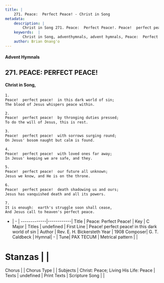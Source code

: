 ```yaml
---
title: |
    271. Peace:  Perfect Peace! - Christ in Song
metadata:
    description: |
        Christ in Song 271. Peace:  Perfect Peace!. Peace!  perfect peace!  in this dark world of sin; The blood of Jesus whispers peace within.
    keywords:  |
        Christ in Song, adventhymnals, advent hymnals, Peace:  Perfect Peace!, Peace!  perfect peace!  in this dark world of sin. 
    author: Brian Onang'o
---
```


#### Advent Hymnals
## 271. PEACE:  PERFECT PEACE!
####  Christ in Song,

```txt
1.
Peace!  perfect peace!  in this dark world of sin;
The blood of Jesus whispers peace within.

2.
Peace!  perfect peace!  by thronging duties pressed;
To do the will of Jesus, this is rest.

3.
Peace!  perfect peace!  with sorrows surging round;
On Jesus' bosom naught but calm is found.

4.
Peace!  perfect peace!  with loved ones far away;
In Jesus' keeping we are safe, and they.

5.
Peace!  perfect peace!  our future all unknown;
Jesus we know, and He is on the throne.

6.
Peace!  perfect peace!  death shadowing us and ours;
Jesus has vanquished death and all its powers.

7.
It is enough:  earth's struggle soon shall cease,
And Jesus call to heaven's perfect peace.

```

- |   -  |
-------------|------------|
Title | Peace:  Perfect Peace! |
Key | C Major |
Titles | undefined |
First Line | Peace!  perfect peace!  in this dark world of sin |
Author | Rev. E. H. Bickersteth
Year | 1908
Composer| G. T. Caldbeck |
Hymnal|  - |
Tune| PAX TECUM |
Metrical pattern | |
# Stanzas |  |
Chorus |  |
Chorus Type |  |
Subjects | Christ: Peace; Living His Life: Peace |
Texts | undefined |
Print Texts | 
Scripture Song |  |
    
